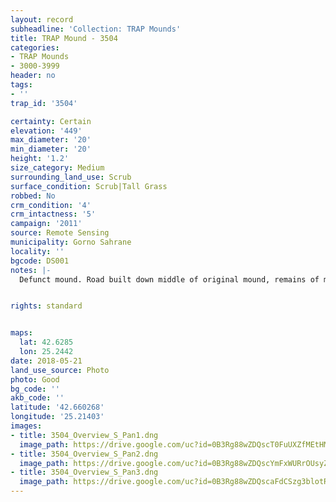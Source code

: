 ```yaml
---
layout: record
subheadline: 'Collection: TRAP Mounds'
title: TRAP Mound - 3504
categories:
- TRAP Mounds
- 3000-3999
header: no
tags:
- ''
trap_id: '3504'

certainty: Certain
elevation: '449'
max_diameter: '20'
min_diameter: '20'
height: '1.2'
size_category: Medium
surrounding_land_use: Scrub
surface_condition: Scrub|Tall Grass
robbed: No
crm_condition: '4'
crm_intactness: '5'
campaign: '2011'
source: Remote Sensing
municipality: Gorno Sahrane
locality: ''
bgcode: DS001
notes: |-
  Defunct mound. Road built down middle of original mound, remains of mound split into 2 small mounds of on either side of road. Completely destroyed. Length best estimate to pre-destruction length.


rights: standard


maps:
  lat: 42.6285
  lon: 25.2442
date: 2018-05-21
land_use_source: Photo
photo: Good
bg_code: ''
akb_code: ''
latitude: '42.660268'
longitude: '25.21403'
images:
- title: 3504_Overview_S_Pan1.dng
  image_path: https://drive.google.com/uc?id=0B3Rg88wZDQscT0FuUXZfMEtHMVk
- title: 3504_Overview_S_Pan2.dng
  image_path: https://drive.google.com/uc?id=0B3Rg88wZDQscYmFxWURrOUsyZTA
- title: 3504_Overview_S_Pan3.dng
  image_path: https://drive.google.com/uc?id=0B3Rg88wZDQscaFdCSzg3blotRHM
---
```

